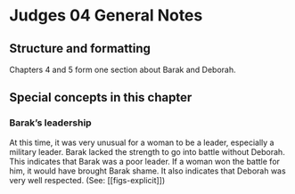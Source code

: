 # Judges 04 General Notes
## Structure and formatting
Chapters 4 and 5 form one section about Barak and Deborah.

## Special concepts in this chapter

### Barak’s leadership

At this time, it was very unusual for a woman to be a leader, especially a military leader. Barak lacked the strength to go into battle without Deborah. This indicates that Barak was a poor leader. If a woman won the battle for him, it would have brought Barak shame. It also indicates that Deborah was very well respected. (See: [[figs-explicit]])